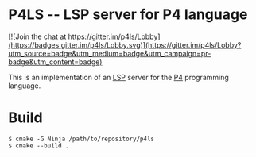 # P4LS -- LSP server for P4 language

[![Join the chat at https://gitter.im/p4ls/Lobby](https://badges.gitter.im/p4ls/Lobby.svg)](https://gitter.im/p4ls/Lobby?utm_source=badge&utm_medium=badge&utm_campaign=pr-badge&utm_content=badge)


This is an implementation of an [LSP](https://microsoft.github.io/language-server-protocol/specification)
server for the [P4](https://p4.org/) programming language.

Build
=====

```
$ cmake -G Ninja /path/to/repository/p4ls
$ cmake --build .
```
